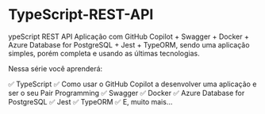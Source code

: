 # TypeScript-REST-API


ypeScript REST API Aplicação com GitHub Copilot + Swagger + Docker + Azure Database for PostgreSQL + Jest + TypeORM, sendo uma aplicação simples, porém completa e usando as últimas tecnologias.

Nessa série você aprenderá:

✅ TypeScript
✅ Como usar o GitHub Copilot a desenvolver uma aplicação e ser o seu Pair Programming
✅ Swagger
✅ Docker
✅ Azure Database for PostgreSQL
✅ Jest
✅ TypeORM 
✅ E, muito mais...

